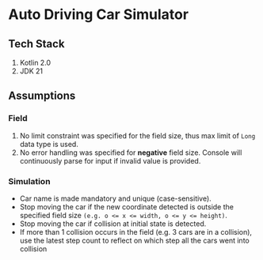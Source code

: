 # Auto Driving Car Simulator

## Tech Stack

1. Kotlin 2.0
2. JDK 21

## Assumptions

### Field

1. No limit constraint was specified for the field size, thus max limit of `Long` data type is used.
2. No error handling was specified for **negative** field size. Console will continuously parse for input if invalid
   value is provided.

### Simulation

- Car name is made mandatory and unique (case-sensitive).
- Stop moving the car if the new coordinate detected is outside the specified field
  size `(e.g. o <= x <= width, o <= y <= height)`.
- Stop moving the car if collision at initial state is detected.
- If more than 1 collision occurs in the field (e.g. 3 cars are in a collision), use the latest step count to reflect on
  which step all the cars went into collision
